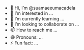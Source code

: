 - 👋 Hi, I’m @suamaeeumacadela
- 👀 I’m interested in ...
- 🌱 I’m currently learning ...
- 💞️ I’m looking to collaborate on ...
- 📫 How to reach me ...
- 😄 Pronouns: ...
- ⚡ Fun fact: ...

<!---
suamaeeumacadela/suamaeeumacadela is a ✨ special ✨ repository because its `README.md` (this file) appears on your GitHub profile.
You can click the Preview link to take a look at your changes.
--->

